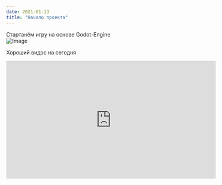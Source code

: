 ```yaml
---
date: 2021-01-13
title: "Начало проекта"
---
```

Стартанём игру на основе Godot-Engine <br />
![Image](https://icons.iconarchive.com/icons/papirus-team/papirus-apps/32/godot-icon.png)

Хороший видос на сегодня <br />
<iframe width="560" height="315" src="https://www.youtube.com/embed/UuMX8Kf3Wyw" frameborder="0" allow="autoplay; encrypted-media" allowfullscreen></iframe> <br />

